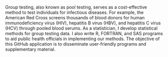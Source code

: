 Group testing, also known as pool testing, serves as a cost-effective method to test individuals for infectious diseases. For example, the American Red Cross screens thousands of blood donors for human immunodeficiency virus (HIV), hepatitis B virus (HBV), and hepatitis C virus (HCV) through pooled blood serums. As a statistician, I develop statistical methods for group testing data. I also write R, FORTRAN, and SAS programs to aid public health officials in implementing our methods. The objective of this GitHub application is to disseminate user-friendly programs and supplementary material.
